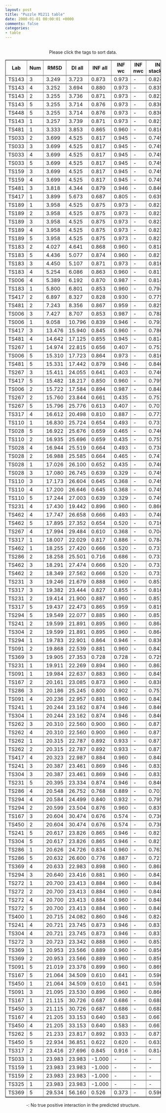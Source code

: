 ```yaml
---
layout: post
title: "Puzzle M1211 table"
date: 2000-01-01 00:00:01 +0000
comments: false
categories: 
- table
---
```


<script src="{{ root_url }}/javascripts/sorttable.js"></script>
<script>
    window.onload = function() {
        (document.getElementsByTagName( 'th' )[1]).click();
    };
</script>
<br/>
<div align="center">
Please click the tags to sort data.<br/>
<table class="sortable" border=1>
  <tr>
    <th>Lab</th>
    <th>Num</th>
    <th>RMSD</th>
    <th>DI all</th>
    <th>INF all</th>
    <th>INF wc</th>
    <th>INF nwc</th>
    <th>INF stacking</th>
    <th>Clash Score</th>
    <th>P-value</th>
    <th>mcq</th>
    <th>TM-score</th>
    <th>best sol.</th>
    <th>Detail</th>
  </tr>
  <tr><td>TS143</td><td>3</td><td>3.249</td><td>3.723</td><td>0.873</td><td>0.973</td><td>-</td><td>0.824</td><td>10000000000000000159028911097599180468360808563945281389781327557747838772170381060813469985856815104.000</td><td>0.00e+00</td><td>33.18</td><td>0.6840</td><td>1</td><td><a href='/show/index.html?id=M1211_TS143_3'>-></a></td></tr>
<tr><td>TS143</td><td>4</td><td>3.252</td><td>3.694</td><td>0.880</td><td>0.973</td><td>-</td><td>0.835</td><td>10000000000000000159028911097599180468360808563945281389781327557747838772170381060813469985856815104.000</td><td>0.00e+00</td><td>33.17</td><td>0.6850</td><td>1</td><td><a href='/show/index.html?id=M1211_TS143_4'>-></a></td></tr>
<tr><td>TS143</td><td>2</td><td>3.255</td><td>3.736</td><td>0.871</td><td>0.973</td><td>-</td><td>0.822</td><td>10000000000000000159028911097599180468360808563945281389781327557747838772170381060813469985856815104.000</td><td>0.00e+00</td><td>33.23</td><td>0.6830</td><td>1</td><td><a href='/show/index.html?id=M1211_TS143_2'>-></a></td></tr>
<tr><td>TS143</td><td>5</td><td>3.255</td><td>3.714</td><td>0.876</td><td>0.973</td><td>-</td><td>0.830</td><td>10000000000000000159028911097599180468360808563945281389781327557747838772170381060813469985856815104.000</td><td>0.00e+00</td><td>33.19</td><td>0.6910</td><td>1</td><td><a href='/show/index.html?id=M1211_TS143_5'>-></a></td></tr>
<tr><td>TS448</td><td>5</td><td>3.255</td><td>3.714</td><td>0.876</td><td>0.973</td><td>-</td><td>0.830</td><td>10000000000000000159028911097599180468360808563945281389781327557747838772170381060813469985856815104.000</td><td>0.00e+00</td><td>33.19</td><td>0.6910</td><td>1</td><td><a href='/show/index.html?id=M1211_TS448_5'>-></a></td></tr>
<tr><td>TS143</td><td>1</td><td>3.257</td><td>3.739</td><td>0.871</td><td>0.973</td><td>-</td><td>0.822</td><td>10000000000000000159028911097599180468360808563945281389781327557747838772170381060813469985856815104.000</td><td>0.00e+00</td><td>33.12</td><td>0.6840</td><td>1</td><td><a href='/show/index.html?id=M1211_TS143_1'>-></a></td></tr>
<tr><td>TS481</td><td>1</td><td>3.333</td><td>3.853</td><td>0.865</td><td>0.960</td><td>-</td><td>0.816</td><td>10000000000000000159028911097599180468360808563945281389781327557747838772170381060813469985856815104.000</td><td>0.00e+00</td><td>36.00</td><td>0.6180</td><td>1</td><td><a href='/show/index.html?id=M1211_TS481_1'>-></a></td></tr>
<tr><td>TS033</td><td>2</td><td>3.699</td><td>4.525</td><td>0.817</td><td>0.945</td><td>-</td><td>0.749</td><td>10000000000000000159028911097599180468360808563945281389781327557747838772170381060813469985856815104.000</td><td>0.00e+00</td><td>38.03</td><td>0.6430</td><td>1</td><td><a href='/show/index.html?id=M1211_TS033_2'>-></a></td></tr>
<tr><td>TS033</td><td>3</td><td>3.699</td><td>4.525</td><td>0.817</td><td>0.945</td><td>-</td><td>0.749</td><td>10000000000000000159028911097599180468360808563945281389781327557747838772170381060813469985856815104.000</td><td>0.00e+00</td><td>38.03</td><td>0.6430</td><td>1</td><td><a href='/show/index.html?id=M1211_TS033_3'>-></a></td></tr>
<tr><td>TS033</td><td>4</td><td>3.699</td><td>4.525</td><td>0.817</td><td>0.945</td><td>-</td><td>0.749</td><td>10000000000000000159028911097599180468360808563945281389781327557747838772170381060813469985856815104.000</td><td>0.00e+00</td><td>38.03</td><td>0.6430</td><td>1</td><td><a href='/show/index.html?id=M1211_TS033_4'>-></a></td></tr>
<tr><td>TS033</td><td>5</td><td>3.699</td><td>4.525</td><td>0.817</td><td>0.945</td><td>-</td><td>0.749</td><td>10000000000000000159028911097599180468360808563945281389781327557747838772170381060813469985856815104.000</td><td>0.00e+00</td><td>38.03</td><td>0.6430</td><td>1</td><td><a href='/show/index.html?id=M1211_TS033_5'>-></a></td></tr>
<tr><td>TS159</td><td>3</td><td>3.699</td><td>4.525</td><td>0.817</td><td>0.945</td><td>-</td><td>0.749</td><td>10000000000000000159028911097599180468360808563945281389781327557747838772170381060813469985856815104.000</td><td>0.00e+00</td><td>38.03</td><td>0.6430</td><td>1</td><td><a href='/show/index.html?id=M1211_TS159_3'>-></a></td></tr>
<tr><td>TS159</td><td>4</td><td>3.699</td><td>4.525</td><td>0.817</td><td>0.945</td><td>-</td><td>0.749</td><td>10000000000000000159028911097599180468360808563945281389781327557747838772170381060813469985856815104.000</td><td>0.00e+00</td><td>38.03</td><td>0.6430</td><td>1</td><td><a href='/show/index.html?id=M1211_TS159_4'>-></a></td></tr>
<tr><td>TS481</td><td>3</td><td>3.818</td><td>4.344</td><td>0.879</td><td>0.946</td><td>-</td><td>0.846</td><td>10000000000000000159028911097599180468360808563945281389781327557747838772170381060813469985856815104.000</td><td>0.00e+00</td><td>36.40</td><td>0.5640</td><td>1</td><td><a href='/show/index.html?id=M1211_TS481_3'>-></a></td></tr>
<tr><td>TS417</td><td>1</td><td>3.899</td><td>5.673</td><td>0.687</td><td>0.805</td><td>-</td><td>0.639</td><td>10000000000000000159028911097599180468360808563945281389781327557747838772170381060813469985856815104.000</td><td>0.00e+00</td><td>40.12</td><td>0.6460</td><td>1</td><td><a href='/show/index.html?id=M1211_TS417_1'>-></a></td></tr>
<tr><td>TS189</td><td>1</td><td>3.958</td><td>4.525</td><td>0.875</td><td>0.973</td><td>-</td><td>0.823</td><td>10000000000000000159028911097599180468360808563945281389781327557747838772170381060813469985856815104.000</td><td>0.00e+00</td><td>35.22</td><td>0.5850</td><td>1</td><td><a href='/show/index.html?id=M1211_TS189_1'>-></a></td></tr>
<tr><td>TS189</td><td>2</td><td>3.958</td><td>4.525</td><td>0.875</td><td>0.973</td><td>-</td><td>0.823</td><td>10000000000000000159028911097599180468360808563945281389781327557747838772170381060813469985856815104.000</td><td>0.00e+00</td><td>35.22</td><td>0.5850</td><td>1</td><td><a href='/show/index.html?id=M1211_TS189_2'>-></a></td></tr>
<tr><td>TS189</td><td>3</td><td>3.958</td><td>4.525</td><td>0.875</td><td>0.973</td><td>-</td><td>0.823</td><td>10000000000000000159028911097599180468360808563945281389781327557747838772170381060813469985856815104.000</td><td>0.00e+00</td><td>35.22</td><td>0.5850</td><td>1</td><td><a href='/show/index.html?id=M1211_TS189_3'>-></a></td></tr>
<tr><td>TS189</td><td>4</td><td>3.958</td><td>4.525</td><td>0.875</td><td>0.973</td><td>-</td><td>0.823</td><td>10000000000000000159028911097599180468360808563945281389781327557747838772170381060813469985856815104.000</td><td>0.00e+00</td><td>35.22</td><td>0.5850</td><td>1</td><td><a href='/show/index.html?id=M1211_TS189_4'>-></a></td></tr>
<tr><td>TS189</td><td>5</td><td>3.958</td><td>4.525</td><td>0.875</td><td>0.973</td><td>-</td><td>0.823</td><td>10000000000000000159028911097599180468360808563945281389781327557747838772170381060813469985856815104.000</td><td>0.00e+00</td><td>35.22</td><td>0.5850</td><td>1</td><td><a href='/show/index.html?id=M1211_TS189_5'>-></a></td></tr>
<tr><td>TS183</td><td>2</td><td>4.027</td><td>4.641</td><td>0.868</td><td>0.960</td><td>-</td><td>0.818</td><td>10000000000000000159028911097599180468360808563945281389781327557747838772170381060813469985856815104.000</td><td>0.00e+00</td><td>29.24</td><td>0.5520</td><td>1</td><td><a href='/show/index.html?id=M1211_TS183_2'>-></a></td></tr>
<tr><td>TS183</td><td>5</td><td>4.436</td><td>5.077</td><td>0.874</td><td>0.960</td><td>-</td><td>0.827</td><td>10000000000000000159028911097599180468360808563945281389781327557747838772170381060813469985856815104.000</td><td>0.00e+00</td><td>31.54</td><td>0.5420</td><td>1</td><td><a href='/show/index.html?id=M1211_TS183_5'>-></a></td></tr>
<tr><td>TS183</td><td>3</td><td>4.450</td><td>5.107</td><td>0.871</td><td>0.973</td><td>-</td><td>0.816</td><td>10000000000000000159028911097599180468360808563945281389781327557747838772170381060813469985856815104.000</td><td>0.00e+00</td><td>35.13</td><td>0.5600</td><td>1</td><td><a href='/show/index.html?id=M1211_TS183_3'>-></a></td></tr>
<tr><td>TS183</td><td>4</td><td>5.254</td><td>6.086</td><td>0.863</td><td>0.960</td><td>-</td><td>0.811</td><td>10000000000000000159028911097599180468360808563945281389781327557747838772170381060813469985856815104.000</td><td>0.00e+00</td><td>30.98</td><td>0.5360</td><td>1</td><td><a href='/show/index.html?id=M1211_TS183_4'>-></a></td></tr>
<tr><td>TS006</td><td>4</td><td>5.389</td><td>6.192</td><td>0.870</td><td>0.987</td><td>-</td><td>0.814</td><td>10000000000000000159028911097599180468360808563945281389781327557747838772170381060813469985856815104.000</td><td>0.00e+00</td><td>33.86</td><td>0.4950</td><td>1</td><td><a href='/show/index.html?id=M1211_TS006_4'>-></a></td></tr>
<tr><td>TS183</td><td>1</td><td>5.800</td><td>6.801</td><td>0.853</td><td>0.960</td><td>-</td><td>0.794</td><td>10000000000000000159028911097599180468360808563945281389781327557747838772170381060813469985856815104.000</td><td>0.00e+00</td><td>34.77</td><td>0.5360</td><td>1</td><td><a href='/show/index.html?id=M1211_TS183_1'>-></a></td></tr>
<tr><td>TS417</td><td>2</td><td>6.897</td><td>8.327</td><td>0.828</td><td>0.930</td><td>-</td><td>0.775</td><td>10000000000000000159028911097599180468360808563945281389781327557747838772170381060813469985856815104.000</td><td>0.00e+00</td><td>34.35</td><td>0.4130</td><td>1</td><td><a href='/show/index.html?id=M1211_TS417_2'>-></a></td></tr>
<tr><td>TS481</td><td>2</td><td>7.243</td><td>8.356</td><td>0.867</td><td>0.959</td><td>-</td><td>0.825</td><td>10000000000000000159028911097599180468360808563945281389781327557747838772170381060813469985856815104.000</td><td>0.00e+00</td><td>30.87</td><td>0.3950</td><td>1</td><td><a href='/show/index.html?id=M1211_TS481_2'>-></a></td></tr>
<tr><td>TS006</td><td>3</td><td>7.427</td><td>8.707</td><td>0.853</td><td>0.987</td><td>-</td><td>0.788</td><td>10000000000000000159028911097599180468360808563945281389781327557747838772170381060813469985856815104.000</td><td>0.00e+00</td><td>33.44</td><td>0.4340</td><td>1</td><td><a href='/show/index.html?id=M1211_TS006_3'>-></a></td></tr>
<tr><td>TS006</td><td>1</td><td>9.058</td><td>10.796</td><td>0.839</td><td>0.946</td><td>-</td><td>0.793</td><td>10000000000000000159028911097599180468360808563945281389781327557747838772170381060813469985856815104.000</td><td>0.00e+00</td><td>32.07</td><td>0.3510</td><td>1</td><td><a href='/show/index.html?id=M1211_TS006_1'>-></a></td></tr>
<tr><td>TS417</td><td>3</td><td>13.476</td><td>15.940</td><td>0.845</td><td>0.960</td><td>-</td><td>0.786</td><td>10000000000000000159028911097599180468360808563945281389781327557747838772170381060813469985856815104.000</td><td>8.88e-16</td><td>27.89</td><td>0.3470</td><td>1</td><td><a href='/show/index.html?id=M1211_TS417_3'>-></a></td></tr>
<tr><td>TS481</td><td>4</td><td>14.642</td><td>17.125</td><td>0.855</td><td>0.945</td><td>-</td><td>0.814</td><td>10000000000000000159028911097599180468360808563945281389781327557747838772170381060813469985856815104.000</td><td>1.35e-13</td><td>31.72</td><td>0.4540</td><td>1</td><td><a href='/show/index.html?id=M1211_TS481_4'>-></a></td></tr>
<tr><td>TS267</td><td>1</td><td>14.974</td><td>22.815</td><td>0.656</td><td>0.407</td><td>-</td><td>0.752</td><td>10000000000000000159028911097599180468360808563945281389781327557747838772170381060813469985856815104.000</td><td>5.25e-13</td><td>22.43</td><td>0.3450</td><td>1</td><td><a href='/show/index.html?id=M1211_TS267_1'>-></a></td></tr>
<tr><td>TS006</td><td>5</td><td>15.310</td><td>17.723</td><td>0.864</td><td>0.973</td><td>-</td><td>0.816</td><td>10000000000000000159028911097599180468360808563945281389781327557747838772170381060813469985856815104.000</td><td>2.00e-12</td><td>32.41</td><td>0.2780</td><td>1</td><td><a href='/show/index.html?id=M1211_TS006_5'>-></a></td></tr>
<tr><td>TS481</td><td>5</td><td>15.331</td><td>17.442</td><td>0.879</td><td>0.946</td><td>-</td><td>0.846</td><td>10000000000000000159028911097599180468360808563945281389781327557747838772170381060813469985856815104.000</td><td>2.18e-12</td><td>36.59</td><td>0.4430</td><td>1</td><td><a href='/show/index.html?id=M1211_TS481_5'>-></a></td></tr>
<tr><td>TS267</td><td>3</td><td>15.411</td><td>24.055</td><td>0.641</td><td>0.403</td><td>-</td><td>0.740</td><td>10000000000000000159028911097599180468360808563945281389781327557747838772170381060813469985856815104.000</td><td>2.97e-12</td><td>22.58</td><td>0.3700</td><td>1</td><td><a href='/show/index.html?id=M1211_TS267_3'>-></a></td></tr>
<tr><td>TS417</td><td>5</td><td>15.482</td><td>18.217</td><td>0.850</td><td>0.960</td><td>-</td><td>0.795</td><td>10000000000000000159028911097599180468360808563945281389781327557747838772170381060813469985856815104.000</td><td>3.92e-12</td><td>32.74</td><td>0.2880</td><td>1</td><td><a href='/show/index.html?id=M1211_TS417_5'>-></a></td></tr>
<tr><td>TS006</td><td>2</td><td>15.722</td><td>17.584</td><td>0.894</td><td>0.987</td><td>-</td><td>0.848</td><td>10000000000000000159028911097599180468360808563945281389781327557747838772170381060813469985856815104.000</td><td>9.87e-12</td><td>31.24</td><td>0.3550</td><td>1</td><td><a href='/show/index.html?id=M1211_TS006_2'>-></a></td></tr>
<tr><td>TS267</td><td>2</td><td>15.760</td><td>23.844</td><td>0.661</td><td>0.435</td><td>-</td><td>0.752</td><td>10000000000000000159028911097599180468360808563945281389781327557747838772170381060813469985856815104.000</td><td>1.14e-11</td><td>22.25</td><td>0.3520</td><td>1</td><td><a href='/show/index.html?id=M1211_TS267_2'>-></a></td></tr>
<tr><td>TS267</td><td>5</td><td>15.796</td><td>25.776</td><td>0.613</td><td>0.407</td><td>-</td><td>0.707</td><td>10000000000000000159028911097599180468360808563945281389781327557747838772170381060813469985856815104.000</td><td>1.30e-11</td><td>30.96</td><td>0.3430</td><td>1</td><td><a href='/show/index.html?id=M1211_TS267_5'>-></a></td></tr>
<tr><td>TS317</td><td>4</td><td>16.612</td><td>20.498</td><td>0.810</td><td>0.887</td><td>-</td><td>0.772</td><td>10000000000000000159028911097599180468360808563945281389781327557747838772170381060813469985856815104.000</td><td>2.59e-10</td><td>33.93</td><td>0.3280</td><td>1</td><td><a href='/show/index.html?id=M1211_TS317_4'>-></a></td></tr>
<tr><td>TS110</td><td>1</td><td>16.830</td><td>25.724</td><td>0.654</td><td>0.493</td><td>-</td><td>0.731</td><td>10000000000000000159028911097599180468360808563945281389781327557747838772170381060813469985856815104.000</td><td>5.56e-10</td><td>22.52</td><td>0.3690</td><td>1</td><td><a href='/show/index.html?id=M1211_TS110_1'>-></a></td></tr>
<tr><td>TS028</td><td>5</td><td>16.922</td><td>25.676</td><td>0.659</td><td>0.465</td><td>-</td><td>0.740</td><td>10000000000000000159028911097599180468360808563945281389781327557747838772170381060813469985856815104.000</td><td>7.64e-10</td><td>22.78</td><td>0.3910</td><td>1</td><td><a href='/show/index.html?id=M1211_TS028_5'>-></a></td></tr>
<tr><td>TS110</td><td>2</td><td>16.935</td><td>25.696</td><td>0.659</td><td>0.435</td><td>-</td><td>0.755</td><td>10000000000000000159028911097599180468360808563945281389781327557747838772170381060813469985856815104.000</td><td>7.98e-10</td><td>23.48</td><td>0.3900</td><td>1</td><td><a href='/show/index.html?id=M1211_TS110_2'>-></a></td></tr>
<tr><td>TS028</td><td>4</td><td>16.944</td><td>25.519</td><td>0.664</td><td>0.493</td><td>-</td><td>0.738</td><td>10000000000000000159028911097599180468360808563945281389781327557747838772170381060813469985856815104.000</td><td>8.22e-10</td><td>23.02</td><td>0.3910</td><td>1</td><td><a href='/show/index.html?id=M1211_TS028_4'>-></a></td></tr>
<tr><td>TS028</td><td>2</td><td>16.988</td><td>25.585</td><td>0.664</td><td>0.465</td><td>-</td><td>0.747</td><td>10000000000000000159028911097599180468360808563945281389781327557747838772170381060813469985856815104.000</td><td>9.56e-10</td><td>31.83</td><td>0.3570</td><td>1</td><td><a href='/show/index.html?id=M1211_TS028_2'>-></a></td></tr>
<tr><td>TS028</td><td>1</td><td>17.026</td><td>26.100</td><td>0.652</td><td>0.435</td><td>-</td><td>0.740</td><td>10000000000000000159028911097599180468360808563945281389781327557747838772170381060813469985856815104.000</td><td>1.09e-09</td><td>31.78</td><td>0.3520</td><td>1</td><td><a href='/show/index.html?id=M1211_TS028_1'>-></a></td></tr>
<tr><td>TS028</td><td>3</td><td>17.080</td><td>26.745</td><td>0.639</td><td>0.329</td><td>-</td><td>0.749</td><td>10000000000000000159028911097599180468360808563945281389781327557747838772170381060813469985856815104.000</td><td>1.31e-09</td><td>31.78</td><td>0.3840</td><td>1</td><td><a href='/show/index.html?id=M1211_TS028_3'>-></a></td></tr>
<tr><td>TS110</td><td>3</td><td>17.173</td><td>26.604</td><td>0.645</td><td>0.368</td><td>-</td><td>0.749</td><td>10000000000000000159028911097599180468360808563945281389781327557747838772170381060813469985856815104.000</td><td>1.79e-09</td><td>31.64</td><td>0.3340</td><td>1</td><td><a href='/show/index.html?id=M1211_TS110_3'>-></a></td></tr>
<tr><td>TS110</td><td>4</td><td>17.200</td><td>26.646</td><td>0.645</td><td>0.368</td><td>-</td><td>0.749</td><td>10000000000000000159028911097599180468360808563945281389781327557747838772170381060813469985856815104.000</td><td>1.96e-09</td><td>23.41</td><td>0.3300</td><td>1</td><td><a href='/show/index.html?id=M1211_TS110_4'>-></a></td></tr>
<tr><td>TS110</td><td>5</td><td>17.244</td><td>27.003</td><td>0.639</td><td>0.329</td><td>-</td><td>0.749</td><td>10000000000000000159028911097599180468360808563945281389781327557747838772170381060813469985856815104.000</td><td>2.28e-09</td><td>23.42</td><td>0.3300</td><td>1</td><td><a href='/show/index.html?id=M1211_TS110_5'>-></a></td></tr>
<tr><td>TS231</td><td>4</td><td>17.430</td><td>19.442</td><td>0.896</td><td>0.960</td><td>-</td><td>0.866</td><td>10000000000000000159028911097599180468360808563945281389781327557747838772170381060813469985856815104.000</td><td>4.22e-09</td><td>28.81</td><td>0.5240</td><td>1</td><td><a href='/show/index.html?id=M1211_TS231_4'>-></a></td></tr>
<tr><td>TS462</td><td>4</td><td>17.747</td><td>26.658</td><td>0.666</td><td>0.493</td><td>-</td><td>0.740</td><td>10000000000000000159028911097599180468360808563945281389781327557747838772170381060813469985856815104.000</td><td>1.18e-08</td><td>31.73</td><td>0.3460</td><td>1</td><td><a href='/show/index.html?id=M1211_TS462_4'>-></a></td></tr>
<tr><td>TS462</td><td>5</td><td>17.895</td><td>27.352</td><td>0.654</td><td>0.520</td><td>-</td><td>0.716</td><td>10000000000000000159028911097599180468360808563945281389781327557747838772170381060813469985856815104.000</td><td>1.89e-08</td><td>31.36</td><td>0.3680</td><td>1</td><td><a href='/show/index.html?id=M1211_TS462_5'>-></a></td></tr>
<tr><td>TS267</td><td>4</td><td>17.994</td><td>29.484</td><td>0.610</td><td>0.368</td><td>-</td><td>0.704</td><td>10000000000000000159028911097599180468360808563945281389781327557747838772170381060813469985856815104.000</td><td>2.57e-08</td><td>31.31</td><td>0.3610</td><td>1</td><td><a href='/show/index.html?id=M1211_TS267_4'>-></a></td></tr>
<tr><td>TS317</td><td>1</td><td>18.007</td><td>22.029</td><td>0.817</td><td>0.886</td><td>-</td><td>0.784</td><td>10000000000000000159028911097599180468360808563945281389781327557747838772170381060813469985856815104.000</td><td>2.68e-08</td><td>31.02</td><td>0.4280</td><td>1</td><td><a href='/show/index.html?id=M1211_TS317_1'>-></a></td></tr>
<tr><td>TS462</td><td>1</td><td>18.255</td><td>27.420</td><td>0.666</td><td>0.520</td><td>-</td><td>0.731</td><td>10000000000000000159028911097599180468360808563945281389781327557747838772170381060813469985856815104.000</td><td>5.76e-08</td><td>23.13</td><td>0.3720</td><td>1</td><td><a href='/show/index.html?id=M1211_TS462_1'>-></a></td></tr>
<tr><td>TS286</td><td>2</td><td>18.258</td><td>25.501</td><td>0.716</td><td>0.686</td><td>-</td><td>0.731</td><td>10000000000000000159028911097599180468360808563945281389781327557747838772170381060813469985856815104.000</td><td>5.82e-08</td><td>32.47</td><td>0.3190</td><td>1</td><td><a href='/show/index.html?id=M1211_TS286_2'>-></a></td></tr>
<tr><td>TS462</td><td>3</td><td>18.291</td><td>27.474</td><td>0.666</td><td>0.520</td><td>-</td><td>0.731</td><td>10000000000000000159028911097599180468360808563945281389781327557747838772170381060813469985856815104.000</td><td>6.42e-08</td><td>23.14</td><td>0.3500</td><td>1</td><td><a href='/show/index.html?id=M1211_TS462_3'>-></a></td></tr>
<tr><td>TS462</td><td>2</td><td>18.349</td><td>27.562</td><td>0.666</td><td>0.520</td><td>-</td><td>0.731</td><td>10000000000000000159028911097599180468360808563945281389781327557747838772170381060813469985856815104.000</td><td>7.66e-08</td><td>23.15</td><td>0.3690</td><td>1</td><td><a href='/show/index.html?id=M1211_TS462_2'>-></a></td></tr>
<tr><td>TS231</td><td>3</td><td>19.246</td><td>21.679</td><td>0.888</td><td>0.960</td><td>-</td><td>0.853</td><td>10000000000000000159028911097599180468360808563945281389781327557747838772170381060813469985856815104.000</td><td>1.02e-06</td><td>28.34</td><td>0.4820</td><td>1</td><td><a href='/show/index.html?id=M1211_TS231_3'>-></a></td></tr>
<tr><td>TS317</td><td>3</td><td>19.382</td><td>23.444</td><td>0.827</td><td>0.855</td><td>-</td><td>0.816</td><td>10000000000000000159028911097599180468360808563945281389781327557747838772170381060813469985856815104.000</td><td>1.47e-06</td><td>30.56</td><td>0.3500</td><td>1</td><td><a href='/show/index.html?id=M1211_TS317_3'>-></a></td></tr>
<tr><td>TS231</td><td>2</td><td>19.414</td><td>21.900</td><td>0.887</td><td>0.960</td><td>-</td><td>0.851</td><td>10000000000000000159028911097599180468360808563945281389781327557747838772170381060813469985856815104.000</td><td>1.61e-06</td><td>28.77</td><td>0.4480</td><td>1</td><td><a href='/show/index.html?id=M1211_TS231_2'>-></a></td></tr>
<tr><td>TS317</td><td>5</td><td>19.437</td><td>22.473</td><td>0.865</td><td>0.959</td><td>-</td><td>0.819</td><td>10000000000000000159028911097599180468360808563945281389781327557747838772170381060813469985856815104.000</td><td>1.71e-06</td><td>29.97</td><td>0.3020</td><td>1</td><td><a href='/show/index.html?id=M1211_TS317_5'>-></a></td></tr>
<tr><td>TS294</td><td>5</td><td>19.549</td><td>22.077</td><td>0.885</td><td>0.960</td><td>-</td><td>0.851</td><td>10000000000000000159028911097599180468360808563945281389781327557747838772170381060813469985856815104.000</td><td>2.30e-06</td><td>28.69</td><td>0.4920</td><td>1</td><td><a href='/show/index.html?id=M1211_TS294_5'>-></a></td></tr>
<tr><td>TS241</td><td>2</td><td>19.599</td><td>21.891</td><td>0.895</td><td>0.960</td><td>-</td><td>0.864</td><td>10000000000000000159028911097599180468360808563945281389781327557747838772170381060813469985856815104.000</td><td>2.63e-06</td><td>28.01</td><td>0.4410</td><td>1</td><td><a href='/show/index.html?id=M1211_TS241_2'>-></a></td></tr>
<tr><td>TS304</td><td>2</td><td>19.599</td><td>21.891</td><td>0.895</td><td>0.960</td><td>-</td><td>0.864</td><td>10000000000000000159028911097599180468360808563945281389781327557747838772170381060813469985856815104.000</td><td>2.63e-06</td><td>28.01</td><td>0.4410</td><td>1</td><td><a href='/show/index.html?id=M1211_TS304_2'>-></a></td></tr>
<tr><td>TS294</td><td>1</td><td>19.783</td><td>22.901</td><td>0.864</td><td>0.946</td><td>-</td><td>0.830</td><td>10000000000000000159028911097599180468360808563945281389781327557747838772170381060813469985856815104.000</td><td>4.25e-06</td><td>30.13</td><td>0.4740</td><td>1</td><td><a href='/show/index.html?id=M1211_TS294_1'>-></a></td></tr>
<tr><td>TS091</td><td>2</td><td>19.868</td><td>22.539</td><td>0.881</td><td>0.960</td><td>-</td><td>0.843</td><td>10000000000000000159028911097599180468360808563945281389781327557747838772170381060813469985856815104.000</td><td>5.29e-06</td><td>32.29</td><td>0.4490</td><td>1</td><td><a href='/show/index.html?id=M1211_TS091_2'>-></a></td></tr>
<tr><td>TS369</td><td>3</td><td>19.905</td><td>27.353</td><td>0.728</td><td>0.728</td><td>-</td><td>0.729</td><td>10000000000000000159028911097599180468360808563945281389781327557747838772170381060813469985856815104.000</td><td>5.83e-06</td><td>53.08</td><td>0.3130</td><td>1</td><td><a href='/show/index.html?id=M1211_TS369_3'>-></a></td></tr>
<tr><td>TS231</td><td>1</td><td>19.911</td><td>22.269</td><td>0.894</td><td>0.960</td><td>-</td><td>0.863</td><td>10000000000000000159028911097599180468360808563945281389781327557747838772170381060813469985856815104.000</td><td>5.91e-06</td><td>28.69</td><td>0.5320</td><td>1</td><td><a href='/show/index.html?id=M1211_TS231_1'>-></a></td></tr>
<tr><td>TS091</td><td>1</td><td>19.984</td><td>22.637</td><td>0.883</td><td>0.960</td><td>-</td><td>0.845</td><td>10000000000000000159028911097599180468360808563945281389781327557747838772170381060813469985856815104.000</td><td>7.10e-06</td><td>31.93</td><td>0.4970</td><td>1</td><td><a href='/show/index.html?id=M1211_TS091_1'>-></a></td></tr>
<tr><td>TS167</td><td>2</td><td>20.161</td><td>23.085</td><td>0.873</td><td>0.960</td><td>-</td><td>0.838</td><td>10000000000000000159028911097599180468360808563945281389781327557747838772170381060813469985856815104.000</td><td>1.11e-05</td><td>29.52</td><td>0.4550</td><td>1</td><td><a href='/show/index.html?id=M1211_TS167_2'>-></a></td></tr>
<tr><td>TS286</td><td>3</td><td>20.186</td><td>25.245</td><td>0.800</td><td>0.902</td><td>-</td><td>0.751</td><td>10000000000000000159028911097599180468360808563945281389781327557747838772170381060813469985856815104.000</td><td>1.18e-05</td><td>30.36</td><td>0.4390</td><td>1</td><td><a href='/show/index.html?id=M1211_TS286_3'>-></a></td></tr>
<tr><td>TS091</td><td>4</td><td>20.236</td><td>22.957</td><td>0.881</td><td>0.960</td><td>-</td><td>0.843</td><td>10000000000000000159028911097599180468360808563945281389781327557747838772170381060813469985856815104.000</td><td>1.33e-05</td><td>32.38</td><td>0.4770</td><td>1</td><td><a href='/show/index.html?id=M1211_TS091_4'>-></a></td></tr>
<tr><td>TS241</td><td>1</td><td>20.244</td><td>23.162</td><td>0.874</td><td>0.946</td><td>-</td><td>0.840</td><td>10000000000000000159028911097599180468360808563945281389781327557747838772170381060813469985856815104.000</td><td>1.36e-05</td><td>28.66</td><td>0.4560</td><td>1</td><td><a href='/show/index.html?id=M1211_TS241_1'>-></a></td></tr>
<tr><td>TS304</td><td>1</td><td>20.244</td><td>23.162</td><td>0.874</td><td>0.946</td><td>-</td><td>0.840</td><td>10000000000000000159028911097599180468360808563945281389781327557747838772170381060813469985856815104.000</td><td>1.36e-05</td><td>28.66</td><td>0.4560</td><td>1</td><td><a href='/show/index.html?id=M1211_TS304_1'>-></a></td></tr>
<tr><td>TS262</td><td>3</td><td>20.310</td><td>22.560</td><td>0.900</td><td>0.960</td><td>-</td><td>0.871</td><td>10000000000000000159028911097599180468360808563945281389781327557747838772170381060813469985856815104.000</td><td>1.60e-05</td><td>32.19</td><td>0.4670</td><td>1</td><td><a href='/show/index.html?id=M1211_TS262_3'>-></a></td></tr>
<tr><td>TS262</td><td>4</td><td>20.310</td><td>22.560</td><td>0.900</td><td>0.960</td><td>-</td><td>0.871</td><td>10000000000000000159028911097599180468360808563945281389781327557747838772170381060813469985856815104.000</td><td>1.60e-05</td><td>32.19</td><td>0.4670</td><td>1</td><td><a href='/show/index.html?id=M1211_TS262_4'>-></a></td></tr>
<tr><td>TS262</td><td>1</td><td>20.315</td><td>22.787</td><td>0.892</td><td>0.933</td><td>-</td><td>0.871</td><td>10000000000000000159028911097599180468360808563945281389781327557747838772170381060813469985856815104.000</td><td>1.61e-05</td><td>31.57</td><td>0.5120</td><td>1</td><td><a href='/show/index.html?id=M1211_TS262_1'>-></a></td></tr>
<tr><td>TS262</td><td>2</td><td>20.315</td><td>22.787</td><td>0.892</td><td>0.933</td><td>-</td><td>0.871</td><td>10000000000000000159028911097599180468360808563945281389781327557747838772170381060813469985856815104.000</td><td>1.61e-05</td><td>31.58</td><td>0.5120</td><td>1</td><td><a href='/show/index.html?id=M1211_TS262_2'>-></a></td></tr>
<tr><td>TS417</td><td>4</td><td>20.323</td><td>22.987</td><td>0.884</td><td>0.960</td><td>-</td><td>0.848</td><td>10000000000000000159028911097599180468360808563945281389781327557747838772170381060813469985856815104.000</td><td>1.65e-05</td><td>29.93</td><td>0.4150</td><td>1</td><td><a href='/show/index.html?id=M1211_TS417_4'>-></a></td></tr>
<tr><td>TS241</td><td>3</td><td>20.387</td><td>23.461</td><td>0.869</td><td>0.946</td><td>-</td><td>0.832</td><td>10000000000000000159028911097599180468360808563945281389781327557747838772170381060813469985856815104.000</td><td>1.92e-05</td><td>28.42</td><td>0.4610</td><td>1</td><td><a href='/show/index.html?id=M1211_TS241_3'>-></a></td></tr>
<tr><td>TS304</td><td>3</td><td>20.387</td><td>23.461</td><td>0.869</td><td>0.946</td><td>-</td><td>0.832</td><td>10000000000000000159028911097599180468360808563945281389781327557747838772170381060813469985856815104.000</td><td>1.92e-05</td><td>28.42</td><td>0.4610</td><td>1</td><td><a href='/show/index.html?id=M1211_TS304_3'>-></a></td></tr>
<tr><td>TS231</td><td>5</td><td>20.395</td><td>23.334</td><td>0.874</td><td>0.946</td><td>-</td><td>0.840</td><td>10000000000000000159028911097599180468360808563945281389781327557747838772170381060813469985856815104.000</td><td>1.96e-05</td><td>28.13</td><td>0.4780</td><td>1</td><td><a href='/show/index.html?id=M1211_TS231_5'>-></a></td></tr>
<tr><td>TS286</td><td>4</td><td>20.548</td><td>26.752</td><td>0.768</td><td>0.889</td><td>-</td><td>0.701</td><td>10000000000000000159028911097599180468360808563945281389781327557747838772170381060813469985856815104.000</td><td>2.83e-05</td><td>30.01</td><td>0.4160</td><td>1</td><td><a href='/show/index.html?id=M1211_TS286_4'>-></a></td></tr>
<tr><td>TS294</td><td>4</td><td>20.584</td><td>24.499</td><td>0.840</td><td>0.932</td><td>-</td><td>0.795</td><td>10000000000000000159028911097599180468360808563945281389781327557747838772170381060813469985856815104.000</td><td>3.07e-05</td><td>30.31</td><td>0.4630</td><td>1</td><td><a href='/show/index.html?id=M1211_TS294_4'>-></a></td></tr>
<tr><td>TS294</td><td>2</td><td>20.599</td><td>23.504</td><td>0.876</td><td>0.960</td><td>-</td><td>0.835</td><td>10000000000000000159028911097599180468360808563945281389781327557747838772170381060813469985856815104.000</td><td>3.19e-05</td><td>30.06</td><td>0.5340</td><td>1</td><td><a href='/show/index.html?id=M1211_TS294_2'>-></a></td></tr>
<tr><td>TS167</td><td>3</td><td>20.604</td><td>30.474</td><td>0.676</td><td>0.574</td><td>-</td><td>0.730</td><td>10000000000000000159028911097599180468360808563945281389781327557747838772170381060813469985856815104.000</td><td>3.22e-05</td><td>45.73</td><td>0.2290</td><td>1</td><td><a href='/show/index.html?id=M1211_TS167_3'>-></a></td></tr>
<tr><td>TS450</td><td>2</td><td>20.604</td><td>30.474</td><td>0.676</td><td>0.574</td><td>-</td><td>0.730</td><td>10000000000000000159028911097599180468360808563945281389781327557747838772170381060813469985856815104.000</td><td>3.22e-05</td><td>45.73</td><td>0.2290</td><td>1</td><td><a href='/show/index.html?id=M1211_TS450_2'>-></a></td></tr>
<tr><td>TS241</td><td>5</td><td>20.617</td><td>23.826</td><td>0.865</td><td>0.946</td><td>-</td><td>0.827</td><td>10000000000000000159028911097599180468360808563945281389781327557747838772170381060813469985856815104.000</td><td>3.32e-05</td><td>28.61</td><td>0.4460</td><td>1</td><td><a href='/show/index.html?id=M1211_TS241_5'>-></a></td></tr>
<tr><td>TS304</td><td>5</td><td>20.617</td><td>23.826</td><td>0.865</td><td>0.946</td><td>-</td><td>0.827</td><td>10000000000000000159028911097599180468360808563945281389781327557747838772170381060813469985856815104.000</td><td>3.32e-05</td><td>28.61</td><td>0.4460</td><td>1</td><td><a href='/show/index.html?id=M1211_TS304_5'>-></a></td></tr>
<tr><td>TS286</td><td>1</td><td>20.626</td><td>24.726</td><td>0.834</td><td>0.960</td><td>-</td><td>0.763</td><td>10000000000000000159028911097599180468360808563945281389781327557747838772170381060813469985856815104.000</td><td>3.39e-05</td><td>29.84</td><td>0.4090</td><td>1</td><td><a href='/show/index.html?id=M1211_TS286_1'>-></a></td></tr>
<tr><td>TS286</td><td>5</td><td>20.632</td><td>26.600</td><td>0.776</td><td>0.887</td><td>-</td><td>0.721</td><td>10000000000000000159028911097599180468360808563945281389781327557747838772170381060813469985856815104.000</td><td>3.44e-05</td><td>31.54</td><td>0.4380</td><td>1</td><td><a href='/show/index.html?id=M1211_TS286_5'>-></a></td></tr>
<tr><td>TS369</td><td>4</td><td>20.633</td><td>22.983</td><td>0.898</td><td>0.960</td><td>-</td><td>0.868</td><td>10000000000000000159028911097599180468360808563945281389781327557747838772170381060813469985856815104.000</td><td>3.45e-05</td><td>28.89</td><td>0.4680</td><td>1</td><td><a href='/show/index.html?id=M1211_TS369_4'>-></a></td></tr>
<tr><td>TS294</td><td>3</td><td>20.640</td><td>23.416</td><td>0.881</td><td>0.960</td><td>-</td><td>0.843</td><td>10000000000000000159028911097599180468360808563945281389781327557747838772170381060813469985856815104.000</td><td>3.51e-05</td><td>28.79</td><td>0.5480</td><td>1</td><td><a href='/show/index.html?id=M1211_TS294_3'>-></a></td></tr>
<tr><td>TS272</td><td>1</td><td>20.700</td><td>23.413</td><td>0.884</td><td>0.960</td><td>-</td><td>0.848</td><td>10000000000000000159028911097599180468360808563945281389781327557747838772170381060813469985856815104.000</td><td>4.03e-05</td><td>28.34</td><td>0.3980</td><td>1</td><td><a href='/show/index.html?id=M1211_TS272_1'>-></a></td></tr>
<tr><td>TS272</td><td>2</td><td>20.700</td><td>23.413</td><td>0.884</td><td>0.960</td><td>-</td><td>0.848</td><td>10000000000000000159028911097599180468360808563945281389781327557747838772170381060813469985856815104.000</td><td>4.03e-05</td><td>28.34</td><td>0.3980</td><td>1</td><td><a href='/show/index.html?id=M1211_TS272_2'>-></a></td></tr>
<tr><td>TS272</td><td>4</td><td>20.700</td><td>23.413</td><td>0.884</td><td>0.960</td><td>-</td><td>0.848</td><td>10000000000000000159028911097599180468360808563945281389781327557747838772170381060813469985856815104.000</td><td>4.03e-05</td><td>28.34</td><td>0.3980</td><td>1</td><td><a href='/show/index.html?id=M1211_TS272_4'>-></a></td></tr>
<tr><td>TS272</td><td>5</td><td>20.700</td><td>23.413</td><td>0.884</td><td>0.960</td><td>-</td><td>0.848</td><td>10000000000000000159028911097599180468360808563945281389781327557747838772170381060813469985856815104.000</td><td>4.03e-05</td><td>28.34</td><td>0.3980</td><td>1</td><td><a href='/show/index.html?id=M1211_TS272_5'>-></a></td></tr>
<tr><td>TS400</td><td>1</td><td>20.715</td><td>24.082</td><td>0.860</td><td>0.946</td><td>-</td><td>0.824</td><td>10000000000000000159028911097599180468360808563945281389781327557747838772170381060813469985856815104.000</td><td>4.17e-05</td><td>27.47</td><td>0.4540</td><td>1</td><td><a href='/show/index.html?id=M1211_TS400_1'>-></a></td></tr>
<tr><td>TS241</td><td>4</td><td>20.721</td><td>23.745</td><td>0.873</td><td>0.946</td><td>-</td><td>0.837</td><td>10000000000000000159028911097599180468360808563945281389781327557747838772170381060813469985856815104.000</td><td>4.23e-05</td><td>28.83</td><td>0.4800</td><td>1</td><td><a href='/show/index.html?id=M1211_TS241_4'>-></a></td></tr>
<tr><td>TS304</td><td>4</td><td>20.721</td><td>23.745</td><td>0.873</td><td>0.946</td><td>-</td><td>0.837</td><td>10000000000000000159028911097599180468360808563945281389781327557747838772170381060813469985856815104.000</td><td>4.23e-05</td><td>28.83</td><td>0.4800</td><td>1</td><td><a href='/show/index.html?id=M1211_TS304_4'>-></a></td></tr>
<tr><td>TS272</td><td>3</td><td>20.723</td><td>23.342</td><td>0.888</td><td>0.960</td><td>-</td><td>0.853</td><td>10000000000000000159028911097599180468360808563945281389781327557747838772170381060813469985856815104.000</td><td>4.25e-05</td><td>29.10</td><td>0.4340</td><td>1</td><td><a href='/show/index.html?id=M1211_TS272_3'>-></a></td></tr>
<tr><td>TS369</td><td>1</td><td>20.953</td><td>23.566</td><td>0.889</td><td>0.960</td><td>-</td><td>0.856</td><td>10000000000000000159028911097599180468360808563945281389781327557747838772170381060813469985856815104.000</td><td>7.18e-05</td><td>29.18</td><td>0.4290</td><td>1</td><td><a href='/show/index.html?id=M1211_TS369_1'>-></a></td></tr>
<tr><td>TS369</td><td>2</td><td>20.953</td><td>23.566</td><td>0.889</td><td>0.960</td><td>-</td><td>0.856</td><td>10000000000000000159028911097599180468360808563945281389781327557747838772170381060813469985856815104.000</td><td>7.18e-05</td><td>29.18</td><td>0.4290</td><td>1</td><td><a href='/show/index.html?id=M1211_TS369_2'>-></a></td></tr>
<tr><td>TS091</td><td>5</td><td>21.019</td><td>23.378</td><td>0.899</td><td>0.960</td><td>-</td><td>0.869</td><td>10000000000000000159028911097599180468360808563945281389781327557747838772170381060813469985856815104.000</td><td>8.32e-05</td><td>32.04</td><td>0.4980</td><td>1</td><td><a href='/show/index.html?id=M1211_TS091_5'>-></a></td></tr>
<tr><td>TS167</td><td>5</td><td>21.064</td><td>34.509</td><td>0.610</td><td>0.641</td><td>-</td><td>0.596</td><td>10000000000000000159028911097599180468360808563945281389781327557747838772170381060813469985856815104.000</td><td>9.19e-05</td><td>44.75</td><td>0.2290</td><td>1</td><td><a href='/show/index.html?id=M1211_TS167_5'>-></a></td></tr>
<tr><td>TS450</td><td>1</td><td>21.064</td><td>34.509</td><td>0.610</td><td>0.641</td><td>-</td><td>0.596</td><td>10000000000000000159028911097599180468360808563945281389781327557747838772170381060813469985856815104.000</td><td>9.19e-05</td><td>44.75</td><td>0.2290</td><td>1</td><td><a href='/show/index.html?id=M1211_TS450_1'>-></a></td></tr>
<tr><td>TS091</td><td>3</td><td>21.095</td><td>23.530</td><td>0.896</td><td>0.960</td><td>-</td><td>0.866</td><td>10000000000000000159028911097599180468360808563945281389781327557747838772170381060813469985856815104.000</td><td>9.84e-05</td><td>32.44</td><td>0.4540</td><td>1</td><td><a href='/show/index.html?id=M1211_TS091_3'>-></a></td></tr>
<tr><td>TS167</td><td>1</td><td>21.115</td><td>30.726</td><td>0.687</td><td>0.686</td><td>-</td><td>0.688</td><td>10000000000000000159028911097599180468360808563945281389781327557747838772170381060813469985856815104.000</td><td>1.03e-04</td><td>39.38</td><td>0.3210</td><td>1</td><td><a href='/show/index.html?id=M1211_TS167_1'>-></a></td></tr>
<tr><td>TS450</td><td>3</td><td>21.115</td><td>30.726</td><td>0.687</td><td>0.686</td><td>-</td><td>0.688</td><td>10000000000000000159028911097599180468360808563945281389781327557747838772170381060813469985856815104.000</td><td>1.03e-04</td><td>39.38</td><td>0.3210</td><td>1</td><td><a href='/show/index.html?id=M1211_TS450_3'>-></a></td></tr>
<tr><td>TS167</td><td>4</td><td>21.205</td><td>33.153</td><td>0.640</td><td>0.583</td><td>-</td><td>0.667</td><td>10000000000000000159028911097599180468360808563945281389781327557747838772170381060813469985856815104.000</td><td>1.25e-04</td><td>44.52</td><td>0.3280</td><td>1</td><td><a href='/show/index.html?id=M1211_TS167_4'>-></a></td></tr>
<tr><td>TS450</td><td>4</td><td>21.205</td><td>33.153</td><td>0.640</td><td>0.583</td><td>-</td><td>0.667</td><td>10000000000000000159028911097599180468360808563945281389781327557747838772170381060813469985856815104.000</td><td>1.25e-04</td><td>44.52</td><td>0.3280</td><td>1</td><td><a href='/show/index.html?id=M1211_TS450_4'>-></a></td></tr>
<tr><td>TS262</td><td>5</td><td>21.233</td><td>23.817</td><td>0.892</td><td>0.933</td><td>-</td><td>0.871</td><td>10000000000000000159028911097599180468360808563945281389781327557747838772170381060813469985856815104.000</td><td>1.33e-04</td><td>31.48</td><td>0.5180</td><td>1</td><td><a href='/show/index.html?id=M1211_TS262_5'>-></a></td></tr>
<tr><td>TS450</td><td>5</td><td>22.934</td><td>36.851</td><td>0.622</td><td>0.620</td><td>-</td><td>0.633</td><td>10000000000000000159028911097599180468360808563945281389781327557747838772170381060813469985856815104.000</td><td>3.45e-03</td><td>46.28</td><td>0.3170</td><td>1</td><td><a href='/show/index.html?id=M1211_TS450_5'>-></a></td></tr>
<tr><td>TS317</td><td>2</td><td>23.416</td><td>27.696</td><td>0.845</td><td>0.916</td><td>-</td><td>0.814</td><td>10000000000000000159028911097599180468360808563945281389781327557747838772170381060813469985856815104.000</td><td>7.47e-03</td><td>30.86</td><td>0.3150</td><td>1</td><td><a href='/show/index.html?id=M1211_TS317_2'>-></a></td></tr>
<tr><td>TS033</td><td>1</td><td>23.983</td><td>23.983</td><td>-1.000</td><td>-</td><td>-</td><td>-</td><td>10000000000000000159028911097599180468360808563945281389781327557747838772170381060813469985856815104.000</td><td>1.70e-02</td><td>108.75</td><td>0.0220</td><td>1</td><td><a href='/show/index.html?id=M1211_TS033_1'>-></a></td></tr>
<tr><td>TS159</td><td>1</td><td>23.983</td><td>23.983</td><td>-1.000</td><td>-</td><td>-</td><td>-</td><td>10000000000000000159028911097599180468360808563945281389781327557747838772170381060813469985856815104.000</td><td>1.70e-02</td><td>108.75</td><td>0.0220</td><td>1</td><td><a href='/show/index.html?id=M1211_TS159_1'>-></a></td></tr>
<tr><td>TS159</td><td>2</td><td>23.983</td><td>23.983</td><td>-1.000</td><td>-</td><td>-</td><td>-</td><td>10000000000000000159028911097599180468360808563945281389781327557747838772170381060813469985856815104.000</td><td>1.70e-02</td><td>108.75</td><td>0.0220</td><td>1</td><td><a href='/show/index.html?id=M1211_TS159_2'>-></a></td></tr>
<tr><td>TS325</td><td>1</td><td>23.983</td><td>23.983</td><td>-1.000</td><td>-</td><td>-</td><td>-</td><td>10000000000000000159028911097599180468360808563945281389781327557747838772170381060813469985856815104.000</td><td>1.70e-02</td><td>108.75</td><td>0.0220</td><td>1</td><td><a href='/show/index.html?id=M1211_TS325_1'>-></a></td></tr>
<tr><td>TS369</td><td>5</td><td>29.534</td><td>56.160</td><td>0.526</td><td>0.373</td><td>-</td><td>0.596</td><td>10000000000000000159028911097599180468360808563945281389781327557747838772170381060813469985856815104.000</td><td>8.33e-01</td><td>9.72</td><td>0.2430</td><td>1</td><td><a href='/show/index.html?id=M1211_TS369_5'>-></a></td></tr>

</table>
-: No true positive interaction in the predicted structure.
</div>
